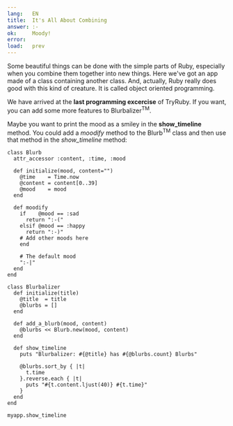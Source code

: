 ```yaml
---
lang:   EN
title:  It's All About Combining
answer: :-
ok:     Moody!
error:
load:   prev
---
```


Some beautiful things can be done with the simple parts of Ruby, especially when you combine them
together into new things.
Here we've got an app made of a class containing another class. And, actually, Ruby really does good
with this kind of creature. It is called object oriented programming.

We have arrived at the __last programming excercise__ of TryRuby. If you want, you can add some
more features to Blurbalizer<sup>TM</sup>.

Maybe you want to print the mood as a smiley in the __show_timeline__ method. You could add
a _moodify_ method to the Blurb<sup>TM</sup> class and then use that method in the _show\_timeline_ method:

    class Blurb
      attr_accessor :content, :time, :mood

      def initialize(mood, content="")
        @time    = Time.now
        @content = content[0..39]
        @mood    = mood
      end

      def moodify
        if    @mood == :sad
          return ":-("
        elsif @mood == :happy
          return ":-)"
        # Add other moods here
        end

        # The default mood
        ":-|"
      end
    end

    class Blurbalizer
      def initialize(title)
        @title  = title
        @blurbs = []
      end

      def add_a_blurb(mood, content)
        @blurbs << Blurb.new(mood, content)
      end

      def show_timeline
        puts "Blurbalizer: #{@title} has #{@blurbs.count} Blurbs"

        @blurbs.sort_by { |t|
          t.time
        }.reverse.each { |t|
          puts "#{t.content.ljust(40)} #{t.time}"
        }
      end
    end

    myapp.show_timeline
